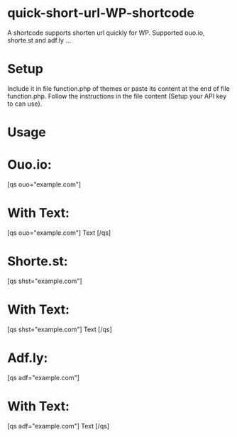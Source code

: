 # quick-short-url-WP-shortcode
A shortcode supports shorten url quickly for WP. Supported ouo.io, shorte.st and adf.ly ...
# Setup
Include it in file function.php of themes or paste its content at the end of file function.php.
 Follow the instructions in the file content (Setup your API key to can use).
# Usage
# Ouo.io:
[qs ouo="example.com"]
# With Text:
[qs ouo="example.com"] Text [/qs]
# Shorte.st:
[qs shst="example.com"]
# With Text:
[qs shst="example.com"] Text [/qs]
# Adf.ly:
[qs adf="example.com"]
# With Text:
[qs adf="example.com"] Text [/qs]


